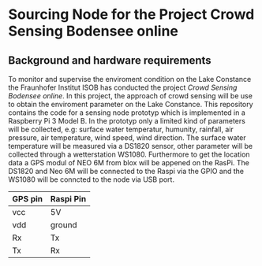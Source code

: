 # Sourcing Node for the Project **Crowd Sensing Bodensee online**

## Background and hardware requirements
To monitor and supervise the enviroment condition on the Lake Constance the Fraunhofer Institut ISOB has conducted the project _Crowd Sensing Bodensee online_. In this project, the approach of crowd sensing will be use to obtain the enviroment parameter on the Lake Constance. This repository contains the code for a sensing node prototyp which is implemented in a Raspberry Pi 3 Model B. In the prototyp only a limited kind of parameters will be collected, e.g: surface water temperatur, humunity, rainfall, air pressure, air temperature, wind speed, wind direction. The surface water temperature will be measured via a DS1820 sensor, other parameter will be collected through a wetterstation WS1080. Furthermore to get the location data a GPS modul of NEO 6M from blox will be appened on the RasPi. The DS1820 and Neo 6M will be connected to the Raspi via the GPIO and the WS1080 will be conncted to the node via USB port.

| GPS pin | Raspi Pin |
|---------|-----------|
|vcc|5V|
|vdd|ground|
|Rx|Tx|
|Tx|Rx|

## 
